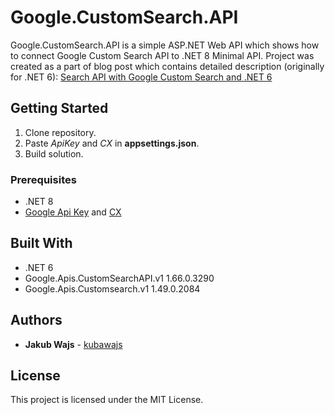 # Google.CustomSearch.API

Google.CustomSearch.API is a simple ASP.NET Web API which shows how to connect Google Custom Search API to .NET 8 Minimal API.
Project was created as a part of blog post which contains detailed description (originally for .NET 6):
[Search API with Google Custom Search and .NET 6](https://jakubwajs.wordpress.com/2022/08/05/search-api-with-google-custom-search-and-net-6/)

## Getting Started

1. Clone repository.
2. Paste _ApiKey_ and _CX_ in **appsettings.json**.
3. Build solution.

### Prerequisites

* .NET 8
* [Google Api Key](https://developers.google.com/custom-search/v1/introduction) and [CX](https://programmablesearchengine.google.com/smart_sign_in)

## Built With

* .NET 6
* Google.Apis.CustomSearchAPI.v1 1.66.0.3290
* Google.Apis.Customsearch.v1 1.49.0.2084

## Authors

* **Jakub Wajs** - [kubawajs](https://github.com/kubawajs)

## License

This project is licensed under the MIT License.
